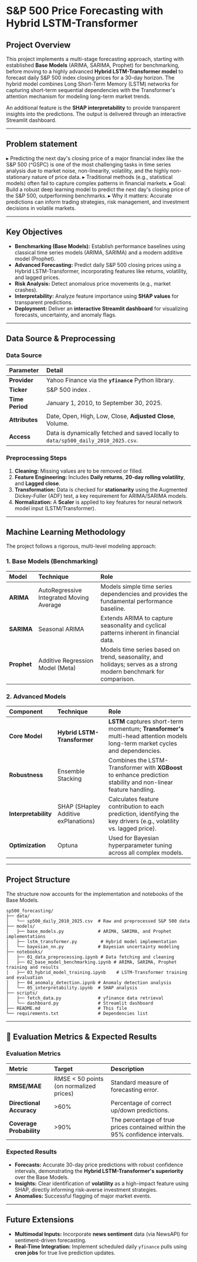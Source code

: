 # S\&P 500 Price Forecasting with Hybrid LSTM-Transformer

## Project Overview

This project implements a multi-stage forecasting approach, starting with established **Base Models** (ARIMA, SARIMA, Prophet) for benchmarking, before moving to a highly advanced **Hybrid LSTM-Transformer model** to forecast daily S\&P 500 index closing prices for a 30-day horizon. The hybrid model combines Long Short-Term Memory (LSTM) networks for capturing short-term sequential dependencies with the Transformer's attention mechanism for modeling long-term market trends.

An additional feature is the **SHAP interpretability** to provide transparent insights into the predictions. The output is delivered through an interactive Streamlit dashboard.

-----

## Problem statement

▸
Predicting the next day's closing price of a major financial index like the S&P 500 (^GSPC) is one of the most challenging tasks in time series analysis due to market noise, non-linearity, volatility, and the highly non-stationary nature of price data.
▸
Traditional methods (e.g., statistical models) often fail to capture complex patterns in financial markets.
▸
Goal: Build a robust deep learning model to predict the next day's closing price of the S&P 500, outperforming benchmarks.
▸
Why it matters: Accurate predictions can inform trading strategies, risk management, and investment decisions in volatile markets.

-----

##  Key Objectives

  * **Benchmarking (Base Models):** Establish performance baselines using classical time series models (ARIMA, SARIMA) and a modern additive model (Prophet).
  * **Advanced Forecasting:** Predict daily S\&P 500 closing prices using a Hybrid LSTM-Transformer, incorporating features like returns, volatility, and lagged prices.
  * **Risk Analysis:** Detect anomalous price movements (e.g., market crashes).
  * **Interpretability:** Analyze feature importance using **SHAP values** for transparent predictions.
  * **Deployment:** Deliver an **interactive Streamlit dashboard** for visualizing forecasts, uncertainty, and anomaly flags.

-----

## Data Source & Preprocessing

### Data Source

| Parameter | Detail |
| :--- | :--- |
| **Provider** | Yahoo Finance via the **`yfinance`** Python library. |
| **Ticker** | S\&P 500 index . |
| **Time Period** | January 1, 2010, to September 30, 2025. |
| **Attributes** | Date, Open, High, Low, Close, **Adjusted Close**, Volume. |
| **Access** | Data is dynamically fetched and saved locally to `data/sp500_daily_2010_2025.csv`. |

### Preprocessing Steps

1.  **Cleaning:** Missing values are to be removed or filled.
2.  **Feature Engineering:** Includes **Daily returns**, **20-day rolling volatility**, and **Lagged close**.
3.  **Transformation:** Data is checked for **stationarity** using the Augmented Dickey-Fuller (ADF) test, a key requirement for ARIMA/SARIMA models.
4.  **Normalization:** A **Scaler** is applied to key features for neural network model input (LSTM/Transformer).

-----

## Machine Learning Methodology

The project follows a rigorous, multi-level modeling approach:

### 1\. Base Models (Benchmarking)

| Model | Technique | Role |
| :--- | :--- | :--- |
| **ARIMA** | AutoRegressive Integrated Moving Average | Models simple time series dependencies and provides the fundamental performance baseline. |
| **SARIMA** | Seasonal ARIMA | Extends ARIMA to capture seasonality and cyclical patterns inherent in financial data. |
| **Prophet** | Additive Regression Model (Meta) | Models time series based on trend, seasonality, and holidays; serves as a strong modern benchmark for comparison. |

### 2\. Advanced Models

| Component | Technique | Role |
| :--- | :--- | :--- |
| **Core Model** | **Hybrid LSTM-Transformer** | **LSTM** captures short-term momentum; **Transformer's** multi-head attention models long-term market cycles and dependencies. |
| **Robustness** | Ensemble Stacking | Combines the LSTM-Transformer with **XGBoost** to enhance prediction stability and non-linear feature handling. |
| **Interpretability** | SHAP (SHapley Additive exPlanations) | Calculates feature contribution to each prediction, identifying the key drivers (e.g., volatility vs. lagged price). |
| **Optimization** | Optuna | Used for Bayesian hyperparameter tuning across all complex models. |

-----

## Project Structure

The structure now accounts for the implementation and notebooks of the Base Models.

```
sp500_forecasting/
├── data/
│   └── sp500_daily_2010_2025.csv  # Raw and preprocessed S&P 500 data
├── models/
│   ├── base_models.py             # ARIMA, SARIMA, and Prophet implementations
│   ├── lstm_transformer.py         # Hybrid model implementation
│   └── bayesian_nn.py             # Bayesian uncertainty modeling
├── notebooks/
│   ├── 01_data_preprocessing.ipynb # Data fetching and cleaning
│   ├── 02_base_model_benchmarking.ipynb # ARIMA, SARIMA, Prophet training and results
│   ├── 03_hybrid_model_training.ipynb    # LSTM-Transformer training and evaluation
│   ├── 04_anomaly_detection.ipynb # Anomaly detection analysis
│   └── 05_interpretability.ipynb  # SHAP analysis
├── scripts/
│   ├── fetch_data.py              # yfinance data retrieval
│   └── dashboard.py               # Streamlit dashboard
├── README.md                      # This file
└── requirements.txt               # Dependencies list
```

-----

## 🧪 Evaluation Metrics & Expected Results

### Evaluation Metrics

| Metric | Target | Description |
| :--- | :--- | :--- |
| **RMSE/MAE** | RMSE \< 50 points (on normalized prices) | Standard measure of forecasting error. |
| **Directional Accuracy** | \>60% | Percentage of correct up/down predictions. |
| **Coverage Probability** | \>90% | The percentage of true prices contained within the 95% confidence intervals. |

### Expected Results

  * **Forecasts:** Accurate 30-day price predictions with robust confidence intervals, demonstrating the **Hybrid LSTM-Transformer's superiority** over the Base Models.
  * **Insights:** Clear identification of **volatility** as a high-impact feature using SHAP, directly informing risk-averse investment strategies.
  * **Anomalies:** Successful flagging of major market events.

-----

## Future Extensions

  * **Multimodal Inputs:** Incorporate **news sentiment** data (via NewsAPI) for sentiment-driven forecasting.
  * **Real-Time Integration:** Implement scheduled daily `yfinance` pulls using **cron jobs** for true live prediction updates.



